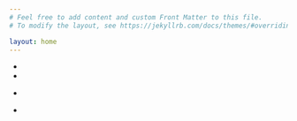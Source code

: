 ```yaml
---
# Feel free to add content and custom Front Matter to this file.
# To modify the layout, see https://jekyllrb.com/docs/themes/#overriding-theme-defaults

layout: home
---
```


<ul class="icons text-center hide-xs">
    <li><a title="github" href="http://github.com/lauren" onclick="_gaq.push(['_trackEvent', 'outbound_link', 'github', 'lauren']);"><i class="fab fa-2x fa-github"></i></a></li> 
    <li><a title="linkedin" href="http://linkedin.com/in/laurensperber" onclick="_gaq.push(['_trackEvent', 'outbound_link', 'linkedin', 'laurensperber']);"><i class="fab fa-2x fa-linkedin"></i></a></li>
</ul>

<div class="show-xs">
    <ul class="icons text-center">
        <li><a title="github" href="http://github.com/lauren" onclick="_gaq.push(['_trackEvent', 'outbound_link', 'github', 'lauren']);"><i class="fab fa-2x fa-github"></i></a></li> 
    </ul>
    <ul class="icons text-center">
        <li><a title="linkedin" href="http://linkedin.com/in/laurensperber" onclick="_gaq.push(['_trackEvent', 'outbound_link', 'linkedin', 'laurensperber']);"><i class="fab fa-2x fa-linkedin"></i></a></li>
    </ul>

</div>
